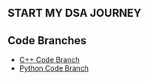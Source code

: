 ## START MY DSA JOURNEY 

## Code Branches

- [C++ Code Branch](https://github.com/your-username/your-repo-name/tree/cpp)
- [Python Code Branch](https://github.com/your-username/your-repo-name/tree/python)
